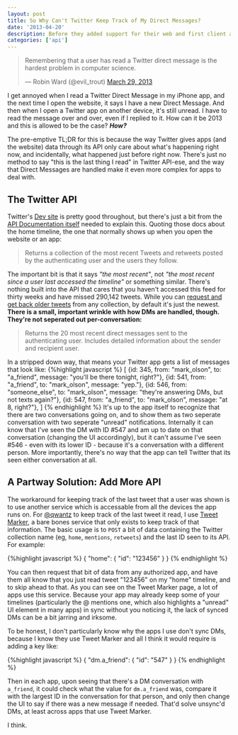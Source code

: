 ```yaml
---
layout: post
title: So Why Can't Twitter Keep Track of My Direct Messages?
date: '2013-04-20'
description: Before they added support for their web and first client apps, Twitter DMs didn't sync across devices. Highly annoying, but there are reasons their API doesn't support it.
categories: ['api']
---
```

<blockquote class="twitter-tweet" data-conversation="none"><p>Remembering that a user has read a Twitter direct message is the hardest problem in computer science.</p>&mdash; Robin Ward (@evil_trout) <a href="https://twitter.com/evil_trout/status/317528358751711232">March 29, 2013</a></blockquote>

I get annoyed when I read a Twitter Direct Message in my iPhone app, and the next time I open the website, it says I have a new Direct Message. And then when I open a Twitter app on another device, it's still unread. I have to read the message over and over, even if I replied to it. How can it be 2013 and this is allowed to be the case? <strong><em>How?</em></strong>

The pre-emptive TL;DR for this is because the way Twitter gives apps (and the website) data through its API only care about what's happening right now, and incidentally, what happened just before right now. There's just no method to say "this is the last thing I read" in Twitter API-ese, and the way that Direct Messages are handled make it even more complex for apps to deal with.

<!-- more -->

## The Twitter API

Twitter's <a href="https://dev.twitter.com/docs">Dev site</a> is pretty good throughout, but there's just a bit from the <a href="https://dev.twitter.com/docs/api/1.1">API Documentation itself</a> needed to explain this. Quoting those docs about the home timeline, the one that normally shows up when you open the website or an app:

<blockquote>Returns a collection of the most recent Tweets and retweets posted by the authenticating user and the users they follow.</blockquote>

The important bit is that it says <em>"the most recent"</em>, not <em>"the most recent since a user last accessed the timeline"</em> or something similar. There's nothing built into the API that cares that you haven't accessed this feed for thirty weeks and have missed 290,142 tweets. While you can <a href="https://dev.twitter.com/docs/working-with-timelines">request and get back older tweets</a> from any collection, by default it's just the newest. <strong>There is a small, important wrinkle with how DMs are handled, though. They're not seperated out per-conversation:</strong>

<blockquote>Returns the 20 most recent direct messages sent to the authenticating user. Includes detailed information about the sender and recipient user.</blockquote>

In a stripped down way, that means your Twitter app gets a list of messages that look like:
{%highlight javascript %}
	[
		{id: 345, from: "mark_olson", to: "a_friend", message: "you'll be there tonight, right?"},
		{id: 541, from: "a_friend", to: "mark_olson", message: "yep."},
		{id: 546, from: "someone_else", to: "mark_olson", message: "they're answering DMs, but not texts again?"},
		{id: 547, from: "a_friend", to: "mark_olson", message: "at 8, right?"},
	]
{% endhighlight %}
It's up to the app itself to recognize that there are two conversations going on, and to show them as two seperate conversation with two seperate "unread" notifications. Internally it can know that I've seen the DM with ID #547 and am up to date on that conversation (changing the UI accordingly), but it can't assume I've seen #546 - even with its lower ID - because it's a conversation with a different person. More importantly, there's no way that the app can tell Twitter that its seen either conversation at all.

## A Partway Solution: Add More API

The workaround for keeping track of the last tweet that a user was shown is to use another service which is accessable from all the devices the app runs on. For <a href="http://twitter.com/qwantz">@qwantz</a> to keep track of the last tweet it read, I use <a href="http://tweetmarker.net">Tweet Marker</a>, a bare bones service that only exists to keep track of that information. The basic usage is to `POST` a bit of data containing the Twitter collection name (eg, `home`, `mentions`, `retweets`) and the last ID seen to its API. For example:

{%highlight javascript %}
	{  "home":  {  "id": "123456"  }  }
{% endhighlight %}

You can then request that bit of data from any authorized app, and have them all know that you just read tweet "123456" on my "home" timeline, and to skip ahead to that. As you can see on the Tweet Marker page, a lot of apps use this service. Because your app may already keep some of your timelines (particularly the @ mentions one, which also highlights a "unread" UI element in many apps) in sync without you noticing it, the lack of synced DMs can be a bit jarring and irksome.

To be honest, I don't particularly know why the apps I use don't sync DMs, because I know they use Tweet Marker and all I think it would require is adding a key like:

{%highlight javascript %}
	{  "dm.a_friend":  {  "id": "547"  }  }
{% endhighlight %}

Then in each app, upon seeing that there's a DM conversation with `a_friend`, it could check what the value for `dm.a_friend` was, compare it with the largest ID in the conversation for that person, and only then change the UI to say if there was a new message if needed. That'd solve unsync'd DMs, at least across apps that use Tweet Marker.

I think.
